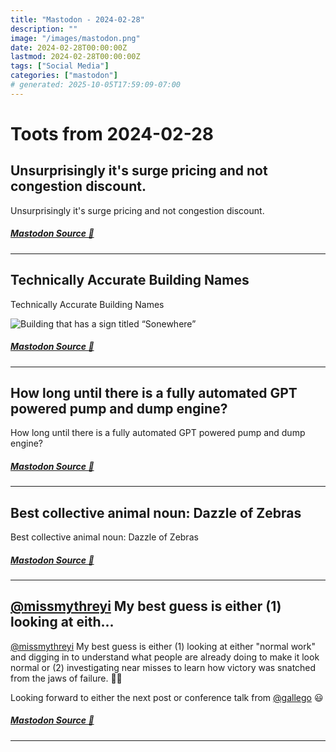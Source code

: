 ```yaml
---
title: "Mastodon - 2024-02-28"
description: ""
image: "/images/mastodon.png"
date: 2024-02-28T00:00:00Z
lastmod: 2024-02-28T00:00:00Z
tags: ["Social Media"]
categories: ["mastodon"]
# generated: 2025-10-05T17:59:09-07:00
---
```


# Toots from 2024-02-28

## Unsurprisingly it's surge pricing and not congestion discount.

Unsurprisingly it's surge pricing and not congestion discount.

##### [Mastodon Source 🐘](https://hachyderm.io/@mweagle/112010357897910440)

---

## Technically Accurate Building Names

Technically Accurate Building Names

![Building that has a sign titled “Sonewhere” ](/mastodon/media/cf5593d1ae5871b1.jpeg)

##### [Mastodon Source 🐘](https://hachyderm.io/@mweagle/112010087790008144)

---

## How long until there is a fully automated GPT powered pump and dump engine?

How long until there is a fully automated GPT powered pump and dump engine?

##### [Mastodon Source 🐘](https://hachyderm.io/@mweagle/112007910462076205)

---

## Best collective animal noun: Dazzle of Zebras

Best collective animal noun: Dazzle of Zebras

##### [Mastodon Source 🐘](https://hachyderm.io/@mweagle/112006326624461966)

---

## [@missmythreyi](https://mastodon.world/@missmythreyi) My best guess is either (1) looking at eith...

[@missmythreyi](https://mastodon.world/@missmythreyi) My best guess is either (1) looking at either "normal work" and digging in to understand what people are already doing to make it look normal or (2) investigating near misses to learn how victory was snatched from the jaws of failure. 🤷‍♂️

Looking forward to either the next post or conference talk from [@gallego](https://mastodon.social/@gallego) 😃

##### [Mastodon Source 🐘](https://hachyderm.io/@mweagle/112006305930548576)

---

